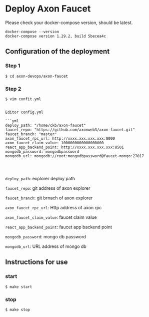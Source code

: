 # Deploy Axon Faucet

Please check your docker-compose version, should be latest.

```
docker-compose --version
docker-compose version 1.29.2, build 5becea4c
```

## Configuration of the deployment

### Step 1
```shell
$ cd axon-devops/axon-faucet
```

### Step 2
```shell
$ vim confit.yml
```


```

Editor config.yml

```yml
deploy_path: "/home/ckb/axon-faucet"
faucet_repo: "https://github.com/axonweb3/axon-faucet.git"
faucet_branch: "master"
axon_faucet_rpc_url: http://xxxx.xxx.xxx.xxx:8000
axon_faucet_claim_value: 1000000000000000000
react_app_backend_point: http://xxxx.xxx.xxx.xxx:8501
mongodb_password: mongodbpassword
mongodb_url: mongodb://root:mongodbpassword@faucet-mongo:27017


                                               
```
`deploy_path`: explorer deploy path

`faucet_repo`: git address of axon explorer 

`faucet_branch`: git brnach of axon explorer 

`axon_faucet_rpc_url`: Http address of axon rpc

`axon_faucet_claim_value`: faucet claim value

`react_app_backend_point`: faucet app backend point

`mongodb_password`: mongo db password

`mongodb_url`: URL address of mongo db




## Instructions for use
### start
```shell
$ make start
```
### stop
```shell
$ make stop
```


